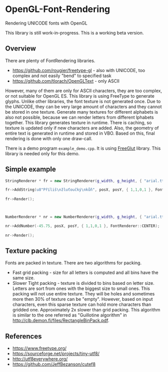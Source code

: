 # OpenGL-Font-Rendering
Rendering UNICODE fonts with OpenGL 

This library is still work-in-progress. This is a working beta version.

Overview
------------------------------------------

There are plenty of FontRendering libraries. 
* https://github.com/rougier/freetype-gl - also with UNICODE, too complex and not easily "bend" to specified task
* https://github.com/tlorach/OpenGLText - only ASCII


However, many of them are only for ASCII characters, they are too complex, or not suitable for OpenGL ES.
This library is using FreeType to generate glyphs. 
Unlike other libraries, the font texture is not generated once. Due to the UNICODE, they can be very large amount of characters and
they cannot be stored in one texture. Generate many textures for different alphabets is also not possible, 
because we can render letters from different lphabets together.
This library generates texture in runtime. There is caching, so texture is updated only if new characters are added. 
Also, the geometry of entire text is generated in runtime and stored in VBO. 
Based on this, final rendering is done with only one draw-call.

There is a demo program `example_demo.cpp`. It is using [FreeGlut](http://freeglut.sourceforge.net/) library. This library is needed only for this demo.

Simple example
------------------------------------------
````c++
StringRenderer * fr = new StringRenderer(g_width, g_height, { "arial.ttf", fontPixelSize, cacheTextureW, cacheTextureH });

fr->AddString(u8"Příliš\nžluťoučký\nkůň", posX, posY, { 1,1,0,1 }, FontRenderer::CENTER, FontRenderer::ALIGN_CENTER);
		
fr->Render();



NumberRenderer * nr = new NumberRenderer(g_width, g_height, { "arial.ttf", fontPixelSize, cacheTextureW, cacheTextureH });

nr->AddNumber(-45.75, posX, posY, { 1,1,0,1 }, FontRenderer::CENTER);
		
nr->Render();

````


Texture packing
------------------------------------------

Fonts are packed in texture. There are two algorithms for packing. 
* Fast grid packing - size for all letters is computed and all bins have the same size.
* Slower Tight packing - texture is divided to bins based on letter size. Letters are sort from ones with the biggest size to small ones.
This packing will not use entire texture. They will be holes and sometimes more then 30% of texture can be "empty". However, based on
input characters, even this sparse texture can hold more characters than gridded one. Approximately 2x slower than grid packing.
This algorithm is similar to the one referred as "Guillotine algorithm" in http://clb.demon.fi/files/RectangleBinPack.pdf.

References
------------------------------------------
* https://www.freetype.org/
* https://sourceforge.net/projects/tiny-utf8/
* http://utf8everywhere.org/
* https://github.com/JeffBezanson/cutef8


